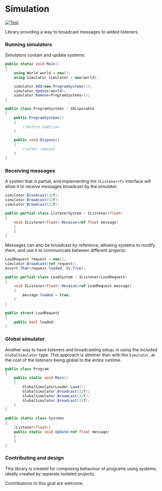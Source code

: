 # Simulation

[![Test](https://github.com/simulation-tree/simulation/actions/workflows/test.yml/badge.svg)](https://github.com/simulation-tree/simulation/actions/workflows/test.yml)

Library providing a way to broadcast messages to added listeners.

### Running simulators

Simulators contain and update systems:
```cs
public static void Main()
{
    using World world = new();
    using Simulator simulator = new(world);

    simulator.Add(new ProgramSystems());
    simulator.Update(world);
    simulator.Remove<ProgramSystems>();
}

public class ProgramSystems : IDisposable
{
    public ProgramSystems()
    {
        //before addition
    }

    public void Dispose()
    {
        //after removal
    }
}
```

### Receiving messages

A system that is partial, and implementing the `IListener<T>` interface will
allow it to receive messages broadcast by the simulator:
```cs
simulator.Broadcast(32f);
simulator.Broadcast(32f);
simulator.Broadcast(32f);

public partial class ListenerSystem : IListener<float>
{
    void IListener<float>.Receive(ref float message)
    {
    }
}
```

Messages can also be broadcast by reference, allowing systems to modify them,
and use it to communicate between different projects:
```cs
LoadRequest request = new();
simulator.Broadcast(ref request);
Assert.That(request.loaded, Is.True);

public partial class LoadSystem : IListener<LoadRequest>
{
    void IListener<float>.Receive(ref LoadRequest message)
    {
        message.loaded = true;
    }
}

public struct LoadRequest
{
    public bool loaded;
}
```

### Global simulator

Another way to have listeners and broadcasting setup, is using the included `GlobalSimulator` type.
This approach is slimmer than with the `Simulator`, at the cost of the listeners being global to the entire
runtime.
```cs
public class Program
{
    public static void Main()
    {
        GlobalSimulatorLoader.Load();
        GlobalSimulator.Broadcast(32f);
        GlobalSimulator.Broadcast(32f);
        GlobalSimulator.Broadcast(32f);
    }
}

public static class Systems
{
    [Listener<float>]
    public static void Update(ref float message)
    {
    }
}
```

### Contributing and design

This library is created for composing behaviour of programs using systems, ideally created by
separate isolated projects.

Contributions to this goal are welcome.